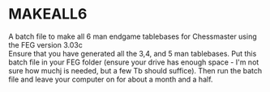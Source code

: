 # MAKEALL6
A batch file to make all 6 man endgame tablebases for Chessmaster using the FEG version 3.03c</br>
Ensure that you have generated all the 3,4, and 5 man tablebases.
Put this batch file in your FEG folder (ensure your drive has enough space - I'm not sure how muchj is needed, but a few Tb should suffice).
Then run the batch file and leave your computer on for about a month and a half.
